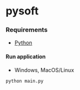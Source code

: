 # pysoft

### Requirements
* [Python](https://www.python.org)

#### Run application
* Windows, MacOS/Linux
```
python main.py
```
